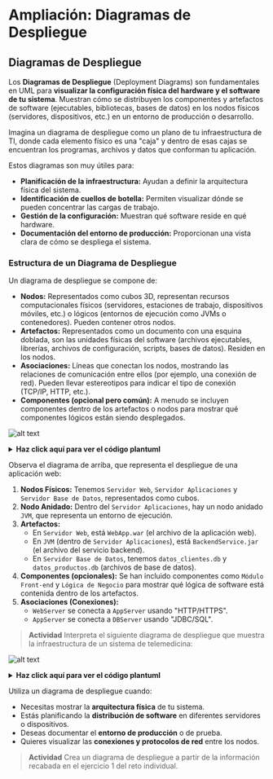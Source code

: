 
# Ampliación: Diagramas de Despliegue

## Diagramas de Despliegue

Los **Diagramas de Despliegue** (Deployment Diagrams) son fundamentales en UML para **visualizar la configuración física del hardware y el software de tu sistema**. Muestran cómo se distribuyen los componentes y artefactos de software (ejecutables, bibliotecas, bases de datos) en los nodos físicos (servidores, dispositivos, etc.) en un entorno de producción o desarrollo.

Imagina un diagrama de despliegue como un plano de tu infraestructura de TI, donde cada elemento físico es una "caja" y dentro de esas cajas se encuentran los programas, archivos y datos que conforman tu aplicación.

Estos diagramas son muy útiles para:

  * **Planificación de la infraestructura:** Ayudan a definir la arquitectura física del sistema.
  * **Identificación de cuellos de botella:** Permiten visualizar dónde se pueden concentrar las cargas de trabajo.
  * **Gestión de la configuración:** Muestran qué software reside en qué hardware.
  * **Documentación del entorno de producción:** Proporcionan una vista clara de cómo se despliega el sistema.

### Estructura de un Diagrama de Despliegue

Un diagrama de despliegue se compone de:

  * **Nodos:** Representados como cubos 3D, representan recursos computacionales físicos (servidores, estaciones de trabajo, dispositivos móviles, etc.) o lógicos (entornos de ejecución como JVMs o contenedores). Pueden contener otros nodos.
  * **Artefactos:** Representados como un documento con una esquina doblada, son las unidades físicas del software (archivos ejecutables, librerías, archivos de configuración, scripts, bases de datos). Residen en los nodos.
  * **Asociaciones:** Líneas que conectan los nodos, mostrando las relaciones de comunicación entre ellos (por ejemplo, una conexión de red). Pueden llevar estereotipos para indicar el tipo de conexión (TCP/IP, HTTP, etc.).
  * **Componentes (opcional pero común):** A menudo se incluyen componentes dentro de los artefactos o nodos para mostrar qué componentes lógicos están siendo desplegados.

![alt text](image-4.png)

<details>
<summary>
<strong>Haz click aquí para ver el código plantuml </strong>
</summary>

```plantuml
@startuml

node "Servidor Web" as WebServer {
  artifact "WebApp.war" as WebApp
  component "Módulo Front-end" as FrontendModule
  WebApp -- FrontendModule
}

node "Servidor Aplicaciones" as AppServer {
  node "JVM" as JVM {
    artifact "BackendService.jar" as BackendService
    component "Lógica de Negocio" as BusinessLogic
    BackendService -- BusinessLogic
  }
}

node "Servidor Base de Datos" as DBServer {
  artifact "datos_clientes.db" as CustomerDB
  artifact "datos_productos.db" as ProductDB
}

WebServer -- AppServer : "HTTP/HTTPS"
AppServer -- DBServer : "JDBC/SQL"

@enduml
```

</details>

Observa el diagrama de arriba, que representa el despliegue de una aplicación web:

1.  **Nodos Físicos:** Tenemos `Servidor Web`, `Servidor Aplicaciones` y `Servidor Base de Datos`, representados como cubos.
2.  **Nodo Anidado:** Dentro del `Servidor Aplicaciones`, hay un nodo anidado `JVM`, que representa un entorno de ejecución.
3.  **Artefactos:**
      * En `Servidor Web`, está `WebApp.war` (el archivo de la aplicación web).
      * En `JVM` (dentro de `Servidor Aplicaciones`), está `BackendService.jar` (el archivo del servicio backend).
      * En `Servidor Base de Datos`, tenemos `datos_clientes.db` y `datos_productos.db` (archivos de base de datos).
4.  **Componentes (opcionales):** Se han incluido componentes como `Módulo Front-end` y `Lógica de Negocio` para mostrar qué lógica de software está contenida dentro de los artefactos.
5.  **Asociaciones (Conexiones):**
      * `WebServer` se conecta a `AppServer` usando "HTTP/HTTPS".
      * `AppServer` se conecta a `DBServer` usando "JDBC/SQL".

> **Actividad**
> Interpreta el siguiente diagrama de despliegue que muestra la infraestructura de un sistema de telemedicina:

![alt text](image-5.png)

<details>
<summary>
<strong>Haz click aquí para ver el código plantuml</strong>
</summary>

```plantuml
@startuml

node "Servidor de Video" as VideoServer {
  artifact "stream_engine.exe" as StreamEngine
}

node "Servidor de Historial Clínico" as EHRServer {
  artifact "ehr_service.jar" as EHRService
  artifact "patient_db.sql" as PatientDB
}

node "Dispositivo Móvil (Paciente)" as PatientDevice {
  artifact "mobile_app.apk" as MobileApp
}

node "Estación de Trabajo (Médico)" as DoctorWorkstation {
  artifact "desktop_client.exe" as DesktopClient
}

PatientDevice -- VideoServer : "RTP/UDP"
DoctorWorkstation -- VideoServer : "RTP/UDP"
PatientDevice -- EHRServer : "HTTPS"
DoctorWorkstation -- EHRServer : "HTTPS"

@enduml
```

</details>

Utiliza un diagrama de despliegue cuando:

  * Necesitas mostrar la **arquitectura física** de tu sistema.
  * Estás planificando la **distribución de software** en diferentes servidores o dispositivos.
  * Deseas documentar el **entorno de producción** o de prueba.
  * Quieres visualizar las **conexiones y protocolos de red** entre los nodos.

> **Actividad**
> Crea un diagrama de despliegue a partir de la información recabada en el ejercicio 1 del reto individual.